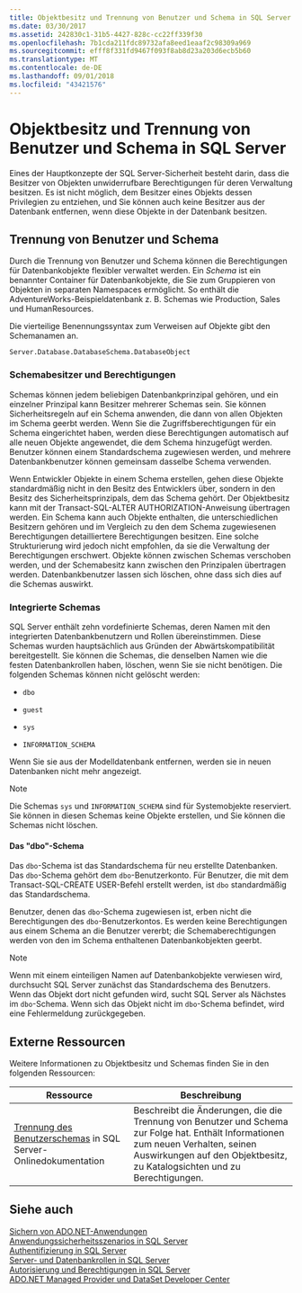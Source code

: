 ```yaml
---
title: Objektbesitz und Trennung von Benutzer und Schema in SQL Server
ms.date: 03/30/2017
ms.assetid: 242830c1-31b5-4427-828c-cc22ff339f30
ms.openlocfilehash: 7b1cda211fdc89732afa8eed1eaaf2c98309a969
ms.sourcegitcommit: efff8f331fd9467f093f8ab8d23a203d6ecb5b60
ms.translationtype: MT
ms.contentlocale: de-DE
ms.lasthandoff: 09/01/2018
ms.locfileid: "43421576"
---
```

# <a name="ownership-and-user-schema-separation-in-sql-server"></a>Objektbesitz und Trennung von Benutzer und Schema in SQL Server
Eines der Hauptkonzepte der SQL Server-Sicherheit besteht darin, dass die Besitzer von Objekten unwiderrufbare Berechtigungen für deren Verwaltung besitzen. Es ist nicht möglich, dem Besitzer eines Objekts dessen Privilegien zu entziehen, und Sie können auch keine Besitzer aus der Datenbank entfernen, wenn diese Objekte in der Datenbank besitzen.  
  
## <a name="user-schema-separation"></a>Trennung von Benutzer und Schema  
 Durch die Trennung von Benutzer und Schema können die Berechtigungen für Datenbankobjekte flexibler verwaltet werden. Ein *Schema* ist ein benannter Container für Datenbankobjekte, die Sie zum Gruppieren von Objekten in separaten Namespaces ermöglicht. So enthält die <legacyBold>AdventureWorks</legacyBold>-Beispieldatenbank z. B. Schemas wie <legacyBold>Production</legacyBold>, <legacyBold>Sales</legacyBold> und <legacyBold>HumanResources</legacyBold>.  
  
 Die vierteilige Benennungssyntax zum Verweisen auf Objekte gibt den Schemanamen an.  
  
```  
Server.Database.DatabaseSchema.DatabaseObject  
```  
  
### <a name="schema-owners-and-permissions"></a>Schemabesitzer und Berechtigungen  
 Schemas können jedem beliebigen Datenbankprinzipal gehören, und ein einzelner Prinzipal kann Besitzer mehrerer Schemas sein. Sie können Sicherheitsregeln auf ein Schema anwenden, die dann von allen Objekten im Schema geerbt werden. Wenn Sie die Zugriffsberechtigungen für ein Schema eingerichtet haben, werden diese Berechtigungen automatisch auf alle neuen Objekte angewendet, die dem Schema hinzugefügt werden. Benutzer können einem Standardschema zugewiesen werden, und mehrere Datenbankbenutzer können gemeinsam dasselbe Schema verwenden.  
  
 Wenn Entwickler Objekte in einem Schema erstellen, gehen diese Objekte standardmäßig nicht in den Besitz des Entwicklers über, sondern in den Besitz des Sicherheitsprinzipals, dem das Schema gehört. Der Objektbesitz kann mit der Transact-SQL-ALTER AUTHORIZATION-Anweisung übertragen werden. Ein Schema kann auch Objekte enthalten, die unterschiedlichen Besitzern gehören und im Vergleich zu den dem Schema zugewiesenen Berechtigungen detailliertere Berechtigungen besitzen. Eine solche Strukturierung wird jedoch nicht empfohlen, da sie die Verwaltung der Berechtigungen erschwert. Objekte können zwischen Schemas verschoben werden, und der Schemabesitz kann zwischen den Prinzipalen übertragen werden. Datenbankbenutzer lassen sich löschen, ohne dass sich dies auf die Schemas auswirkt.  
  
### <a name="built-in-schemas"></a>Integrierte Schemas  
 SQL Server enthält zehn vordefinierte Schemas, deren Namen mit den integrierten Datenbankbenutzern und Rollen übereinstimmen. Diese Schemas wurden hauptsächlich aus Gründen der Abwärtskompatibilität bereitgestellt. Sie können die Schemas, die denselben Namen wie die festen Datenbankrollen haben, löschen, wenn Sie sie nicht benötigen. Die folgenden Schemas können nicht gelöscht werden:  
  
-   `dbo`  
  
-   `guest`  
  
-   `sys`  
  
-   `INFORMATION_SCHEMA`  
  
 Wenn Sie sie aus der Modelldatenbank entfernen, werden sie in neuen Datenbanken nicht mehr angezeigt.  
  
> [!NOTE]
>  Die Schemas `sys` und `INFORMATION_SCHEMA` sind für Systemobjekte reserviert. Sie können in diesen Schemas keine Objekte erstellen, und Sie können die Schemas nicht löschen.  
  
#### <a name="the-dbo-schema"></a>Das "dbo"-Schema  
 Das `dbo`-Schema ist das Standardschema für neu erstellte Datenbanken. Das `dbo`-Schema gehört dem `dbo`-Benutzerkonto. Für Benutzer, die mit dem Transact-SQL-CREATE USER-Befehl erstellt werden, ist `dbo` standardmäßig das Standardschema.  
  
 Benutzer, denen das `dbo`-Schema zugewiesen ist, erben nicht die Berechtigungen des `dbo`-Benutzerkontos. Es werden keine Berechtigungen aus einem Schema an die Benutzer vererbt; die Schemaberechtigungen werden von den im Schema enthaltenen Datenbankobjekten geerbt.  
  
> [!NOTE]
>  Wenn mit einem einteiligen Namen auf Datenbankobjekte verwiesen wird, durchsucht SQL Server zunächst das Standardschema des Benutzers. Wenn das Objekt dort nicht gefunden wird, sucht SQL Server als Nächstes im `dbo`-Schema. Wenn sich das Objekt nicht im `dbo`-Schema befindet, wird eine Fehlermeldung zurückgegeben.  
  
## <a name="external-resources"></a>Externe Ressourcen  
 Weitere Informationen zu Objektbesitz und Schemas finden Sie in den folgenden Ressourcen:  
  
|Ressource|Beschreibung|  
|--------------|-----------------|  
|[Trennung des Benutzerschemas](https://msdn.microsoft.com/library/ms190387.aspx) in SQL Server-Onlinedokumentation|Beschreibt die Änderungen, die die Trennung von Benutzer und Schema zur Folge hat. Enthält Informationen zum neuen Verhalten, seinen Auswirkungen auf den Objektbesitz, zu Katalogsichten und zu Berechtigungen.|  
  
## <a name="see-also"></a>Siehe auch  
 [Sichern von ADO.NET-Anwendungen](../../../../../docs/framework/data/adonet/securing-ado-net-applications.md)  
 [Anwendungssicherheitsszenarios in SQL Server](../../../../../docs/framework/data/adonet/sql/application-security-scenarios-in-sql-server.md)  
 [Authentifizierung in SQL Server](../../../../../docs/framework/data/adonet/sql/authentication-in-sql-server.md)  
 [Server- und Datenbankrollen in SQL Server](../../../../../docs/framework/data/adonet/sql/server-and-database-roles-in-sql-server.md)  
 [Autorisierung und Berechtigungen in SQL Server](../../../../../docs/framework/data/adonet/sql/authorization-and-permissions-in-sql-server.md)  
 [ADO.NET Managed Provider und DataSet Developer Center](https://go.microsoft.com/fwlink/?LinkId=217917)

